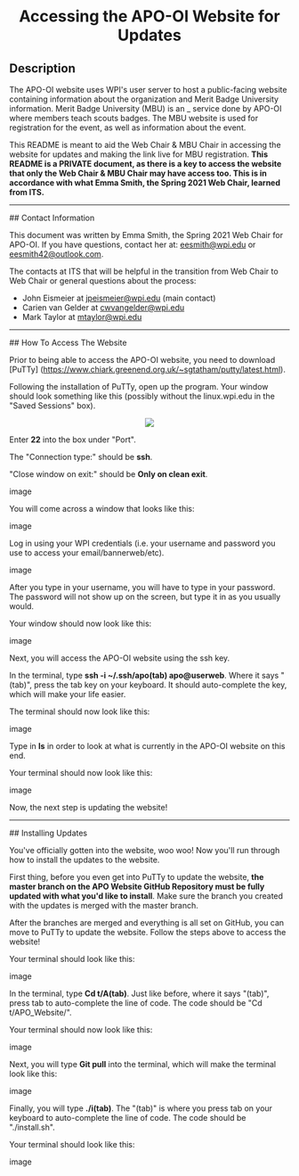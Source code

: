 <h1 align="center">Accessing the APO-OI Website for Updates</h1>

## Description

The APO-OI website uses WPI's user server to host a public-facing website containing information about the organization and Merit Badge University information. Merit Badge University (MBU) is an _ service done by APO-OI where members teach scouts badges. The MBU website is used for registration for the event, as well as information about the event.

This README is meant to aid the Web Chair & MBU Chair in accessing the website for updates and making the link live for MBU registration. **This README is a PRIVATE document, as there is a key to access the website that only the Web Chair & MBU Chair may have access too. This is in accordance with what Emma Smith, the Spring 2021 Web Chair, learned from ITS.**
<hr>
## Contact Information

This document was written by Emma Smith, the Spring 2021 Web Chair for APO-OI. If you have questions, contact her at: eesmith@wpi.edu or eesmith42@outlook.com. 

The contacts at ITS that will be helpful in the transition from Web Chair to Web Chair or general questions about the process:
<br>
- John Eismeier at jpeismeier@wpi.edu (main contact)
- Carien van Gelder at cwvangelder@wpi.edu
- Mark Taylor at mtaylor@wpi.edu
<hr>
## How To Access The Website

Prior to being able to access the APO-OI website, you need to download [PuTTy] (https://www.chiark.greenend.org.uk/~sgtatham/putty/latest.html).

Following the installation of PuTTy, open up the program. Your window should look something like this (possibly without the linux.wpi.edu in the "Saved Sessions" box).

<p align="center"><img src="/Users/eesmi/OneDrive/Desktop/AccessAPO_OIWebsite/AccessWebsite/PuTTyWindowInitial.jpg></p>

Enter **linux.wpi.edu** into the box under "Host Name (or IP address)".

Enter **22** into the box under "Port".

The "Connection type:" should be **ssh**.

"Close window on exit:" should be **Only on clean exit**.

image

You will come across a window that looks like this:

image

Log in using your WPI credentials (i.e. your username and password you use to access your email/bannerweb/etc).

image

After you type in your username, you will have to type in your password. The password will not show up on the screen, but type it in as you usually would. 

Your window should now look like this:

image

Next, you will access the APO-OI website using the ssh key.

In the terminal, type **ssh -i ~/.ssh/apo(tab) apo@userweb**. Where it says "(tab)", press the tab key on your keyboard. It should auto-complete the key, which will make your life easier. 

The terminal should now look like this:

image

Type in **ls** in order to look at what is currently in the APO-OI website on this end. 

Your terminal should now look like this:

image

Now, the next step is updating the website!
<hr>
## Installing Updates

You've officially gotten into the website, woo woo! Now you'll run through how to install the updates to the website.

First thing, before you even get into PuTTy to update the website, **the master branch on the APO Website GitHub Repository must be fully updated with what you'd like to install**. Make sure the branch you created with the updates is merged with the master branch. 

After the branches are merged and everything is all set on GitHub, you can move to PuTTy to update the website. Follow the steps above to access the website!

Your terminal should look like this:

image

In the terminal, type **Cd t/A(tab)**. Just like before, where it says "(tab)", press tab to auto-complete the line of code. The code should be "Cd t/APO_Website/".

Your terminal should now look like this:

image

Next, you will type **Git pull** into the terminal, which will make the terminal look like this:

image

Finally, you will type **./i(tab)**. The "(tab)" is where you press tab on your keyboard to auto-complete the line of code. The code should be "./install.sh". 

Your terminal should look like this:

image

